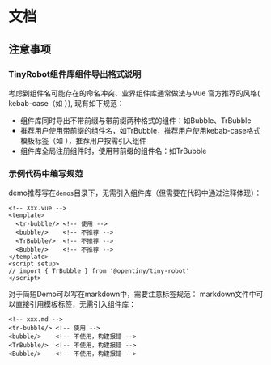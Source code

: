 # 文档

## 注意事项

### TinyRobot组件库组件导出格式说明
考虑到组件名可能存在的命名冲突、业界组件库通常做法与Vue 官方推荐的风格( kebab-case（如 <tr-button>）), 现有如下规范：
- 组件库同时导出不带前缀与带前缀两种格式的组件：如Bubble、TrBubble
- 推荐用户使用带前缀的组件名，如TrBubble，推荐用户使用kebab-case格式模板标签（如 <tr-button>），推荐用户按需引入组件
- 组件库全局注册组件时，使用带前缀的组件名：如TrBubble

### 示例代码中编写规范

demo推荐写在`demos`目录下，无需引入组件库（但需要在代码中通过注释体现）：
```vue
<!-- Xxx.vue -->
<template>
  <tr-bubble/> <!-- 使用 -->
  <bubble/>    <!-- 不推荐 -->
  <TrBubble/>  <!-- 不推荐 -->
  <Bubble/>    <!-- 不推荐 -->
</template>
<script setup>
// import { TrBubble } from '@opentiny/tiny-robot'
</script>
```


对于简短Demo可以写在markdown中，需要注意标签规范：
markdown文件中可以直接引用模板标签，无需引入组件库：
```vue
<!-- xxx.md -->
<tr-bubble/> <!-- 使用 -->
<bubble/>    <!-- 不使用，构建报错 -->
<TrBubble/>  <!-- 不使用，构建报错 -->
<Bubble/>    <!-- 不使用，构建报错 -->
```
